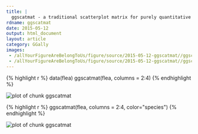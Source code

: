 ```yaml
---
title: |
  ggscatmat - a traditional scatterplot matrix for purely quantitative variables
rdname: ggscatmat
date: 2015-05-12
output: html_document
layout: article
category: GGally
images:
 - /allYourFigureAreBelongToUs/figure/source/2015-05-12-ggscatmat//ggscatmat-1.png
 - /allYourFigureAreBelongToUs/figure/source/2015-05-12-ggscatmat//ggscatmat-2.png
---
```





{% highlight r %}
data(flea)
ggscatmat(flea, columns = 2:4)
{% endhighlight %}

![plot of chunk ggscatmat](/allYourFigureAreBelongToUs/figure/source/2015-05-12-ggscatmat/ggscatmat-1.png) 

{% highlight r %}
ggscatmat(flea, columns = 2:4, color="species")
{% endhighlight %}

![plot of chunk ggscatmat](/allYourFigureAreBelongToUs/figure/source/2015-05-12-ggscatmat/ggscatmat-2.png) 